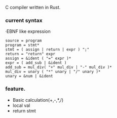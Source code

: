 C compiler written in Rust.

### current syntax
·EBNF like expression
```
source = program
program = stmt*
stmt = ( assign | return | expr ) ";"
return = "return" expr
assign = &ident ( "=" expr )*
expr = ( add_sub | &ident )
add_sub = mul_div( "+" mul_div | "-" mul_div )*
mul_div = unary ( "*" unary | "/" unary )*
unary = &num | &ident
```

### feature.
* Basic calculation(+,-,*,/)
* local val
* return stmt
